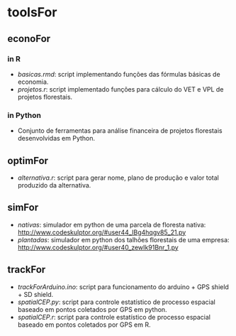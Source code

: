 # toolsFor

## econoFor

### in R

- *basicas.rmd*: script implementando funções das fórmulas básicas de economia.
- *projetos.r*: script implementado funções para cálculo do VET e VPL de projetos florestais.

### in Python

- Conjunto de ferramentas para análise financeira de projetos florestais desenvolvidas em Python.

## optimFor

- *alternativa.r*: script para gerar nome, plano de produção e valor total produzido da alternativa.

## simFor

- *nativas*: simulador em python de uma parcela de floresta nativa: http://www.codeskulptor.org/#user44_IBg4hqgv85_21.py
- *plantadas*: simulador em python dos talhões florestais de uma empresa: http://www.codeskulptor.org/#user40_zewIk91Bnr_1.py

## trackFor

- *trackForArduino.ino*: script para funcionamento do arduino + GPS shield + SD shield.
- *spatialCEP.py*: script para controle estatístico de processo espacial baseado em pontos coletados por GPS em python.
- *spatialCEP.r*: script para controle estatístico de processo espacial baseado em pontos coletados por GPS em R.
